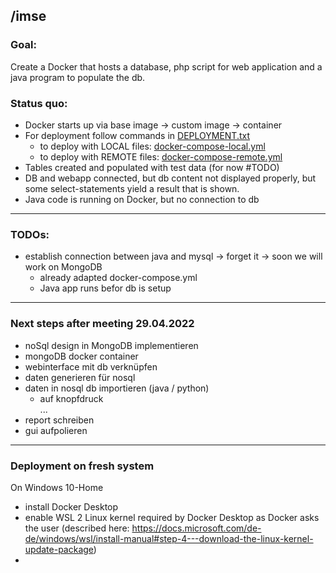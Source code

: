 ## /imse
### Goal: 
Create a Docker that hosts a database, php script for web application and a java program to populate the db.

### Status quo:
* Docker starts up via base image -> custom image -> container 
* For deployment follow commands in [DEPLOYMENT.txt](./DEPLOYMENT.txt)
  * to deploy with LOCAL files: [docker-compose-local.yml](docker-compose-local.yml)
  * to deploy with REMOTE files: [docker-compose-remote.yml](docker-compose-remote.yml)
* Tables created and populated with test data (for now #TODO)
* DB and webapp connected, but db content not displayed properly, but some select-statements yield a result that is shown.
* Java code is running on Docker, but no connection to db
---
### TODOs:
* establish connection between java and mysql -> forget it -> soon we will work on MongoDB
    * already adapted docker-compose.yml
    * Java app runs befor db is setup
    
---
### Next steps after meeting 29.04.2022
- noSql design in MongoDB implementieren
- mongoDB docker container
- webinterface mit db verknüpfen
- daten generieren für nosql
- daten in nosql db importieren (java / python)
     - auf knopfdruck <br>
...
- report schreiben
- gui aufpolieren
---
### Deployment on fresh system
On Windows 10-Home
- install Docker Desktop
- enable WSL 2 Linux kernel required by Docker Desktop as Docker asks the user
  (described here: https://docs.microsoft.com/de-de/windows/wsl/install-manual#step-4---download-the-linux-kernel-update-package) 
- 